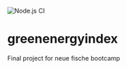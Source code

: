 ![Node.js CI](https://github.com/MariusS94/greenenergyindex/workflows/Node.js%20CI/badge.svg)

# greenenergyindex

Final project for neue fische bootcamp
